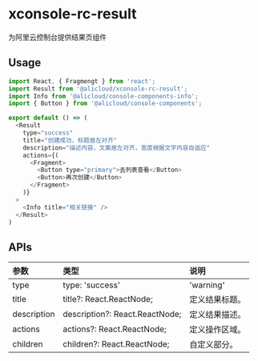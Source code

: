 # xconsole-rc-result

为阿里云控制台提供结果页组件

## Usage

```js
import React, { Fragmengt } from 'react';
import Result from '@alicloud/xconsole-rc-result';
import Info from '@alicloud/console-components-info';
import { Button } from '@alicloud/console-components';

export default () => (
  <Result
    type="success"
    title="创建成功，标题居左对齐"
    description="描述内容，文案居左对齐，宽度根据文字内容自适应"
    actions={(
      <Fragment>
        <Button type="primary">去列表查看</Button>
        <Button>再次创建</Button>
      </Fragment>
    )}
  >
    <Info title="相关链接" />
  </Result>
)
```

## APIs
| 参数 | 类型 | 说明 |
|:--|:--|:--|
| type | type: 'success' | 'warning' | 'error'; | 定义结果类型。|
| title | title?: React.ReactNode; | 定义结果标题。 |
| description | description?: React.ReactNode; | 定义结果描述。 |
| actions | actions?: React.ReactNode; | 定义操作区域。 |
| children | children?: React.ReactNode;| 自定义部分。|